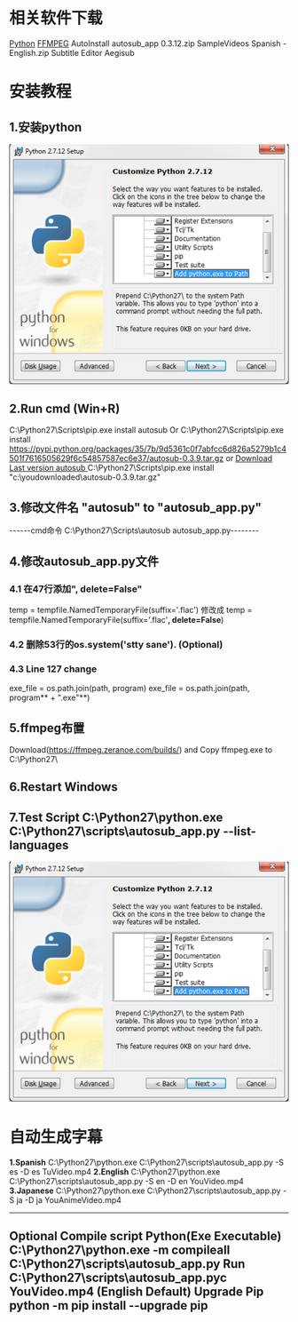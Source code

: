 # 相关软件下载
[Python](https://www.python.org/ftp/python/2.7.12/python-2.7.12.msi)
[FFMPEG](https://ffmpeg.zeranoe.com/builds/)
AutoInstall autosub_app 0.3.12.zip
SampleVideos Spanish - English.zip
Subtitle Editor Aegisub


# **安装教程**
## **1.安装python**
![title](../../.local/static/2020/4/3/安装python.1590582082788.png)

## **2.Run cmd (Win+R)**
C:\Python27\Scripts\pip.exe install autosub
Or
C:\Python27\Scripts\pip.exe install https://pypi.python.org/packages/35/7b/9d5361c0f7abfcc6d826a5279b1c4501f7616505629f6c54857587ec6e37/autosub-0.3.9.tar.gz
or
[Download Last version autosub ](https://pypi.python.org/pypi/autosub)
C:\Python27\Scripts\pip.exe install "c:\youdownloaded\autosub-0.3.9.tar.gz"

## **3.修改文件名  "autosub" to "autosub_app.py"**
------cmd命令  C:\Python27\Scripts\autosub autosub_app.py--------

## **4.修改autosub_app.py文件**
### 4.1 在47行添加", delete=False"
temp = tempfile.NamedTemporaryFile(suffix='.flac')
修改成
temp = tempfile.NamedTemporaryFile(suffix='.flac'**, delete=False**)
### 4.2 删除53行的os.system('stty sane'). (Optional)
### 4.3 Line 127 change
exe_file = os.path.join(path, program)
exe_file = os.path.join(path, program** + ".exe"**)
## **5.ffmpeg布置**
Download(https://ffmpeg.zeranoe.com/builds/) and
Copy ffmpeg.exe to C:\Python27\

## **6.Restart Windows**

## **7.Test Script C:\Python27\python.exe C:\Python27\scripts\autosub_app.py --list-languages**
![测试成功](../../.local/static/2020/4/3/安装python.1590582921022.png)

# **自动生成字幕**
**1.Spanish**
C:\Python27\python.exe C:\Python27\scripts\autosub_app.py -S es -D es TuVideo.mp4
**2.English**
C:\Python27\python.exe C:\Python27\scripts\autosub_app.py -S en -D en YouVideo.mp4
**3.Japanese**
C:\Python27\python.exe C:\Python27\scripts\autosub_app.py -S ja -D ja YouAnimeVideo.mp4
 
----------------------------
Optional
Compile script Python(Exe Executable)
C:\Python27\python.exe -m compileall C:\Python27\scripts\autosub_app.py
Run
C:\Python27\scripts\autosub_app.pyc YouVideo.mp4 (English Default)
Upgrade Pip
python -m pip install --upgrade pip
-----------------------------------





